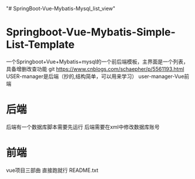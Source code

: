 "# SpringBoot-Vue-Mybatis-Mysql_list_view" 
# Springboot-Vue-Mybatis-Simple-List-Template
一个Springboot+Vue+Mybatis+mysql的一个前后端模板，主界面是一个列表，具备增删改查功能
git https://www.cnblogs.com/schaepher/p/5561193.html
USER-manager是后端（抄的,结构简单，可以用来学习）
user-manager-Vue前端
# 后端
后端有一个数据库脚本需要先运行
后端需要在xml中修改数据库账号
# 前端
vue项目三部曲 直接跑就行
README.txt
